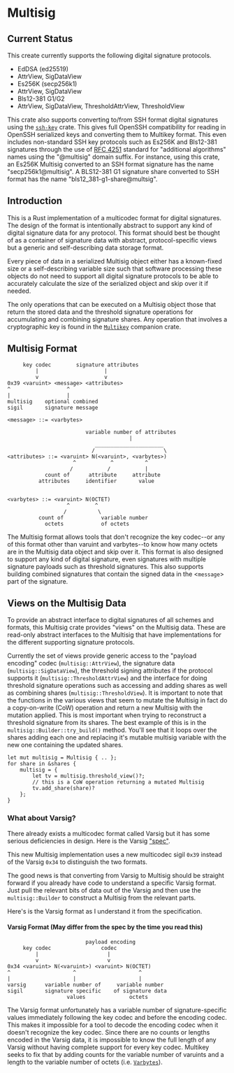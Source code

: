 # Multisig

## Current Status 

This create currently supports the following digital signature protocols.

* EdDSA (ed25519)
 * AttrView, SigDataView
* Es256K (secp256k1)
 * AttrView, SigDataView
* Bls12-381 G1/G2
 * AttrView, SigDataView, ThresholdAttrView, ThresholdView

This crate also supports converting to/from SSH format digital signatures using
the [`ssh-key`](https://crates.io/crates/ssh-key) crate. This gives full 
OpenSSH compatibility for reading in OpenSSH serialized keys and converting 
them to Multikey format. This even includes non-standard SSH key protocols 
such as Es256K and Bls12-381 signatures through the use of 
[RFC 4251](https://www.rfc-editor.org/rfc/rfc4251.html#page-10) standard for 
"additional algorithms" names using the "@multisig" domain suffix. For
instance, using this crate, an Es256K Multisig converted to an SSH format
signature has the name "secp256k1@multisig". A BLS12-381 G1 signature share
converted to SSH format has the name "bls12_381-g1-share@multsig".

## Introduction

This is a Rust implementation of a multicodec format for digital signatures.
The design of the format is intentionally abstract to support any kind of
digital signature data for any protocol. This format should best be thought of
as a container of signature data with abstract, protocol-specific views but a
generic and self-describing data storage format. 

Every piece of data in a serialized Multisig object either has a known-fixed
size or a self-describing variable size such that software processing these
objects do not need to support all digital signature protocols to be able to
accurately calculate the size of the serialized object and skip over it if
needed.

The only operations that can be executed on a Multisig object those that return
the stored data and the threshold signature operations for accumulating and 
combining signature shares. Any operation that involves a cryptographic key is 
found in the [`Multikey`](https://github.com/cryptidtech/multikey.git) 
companion crate.

## Multisig Format 

```
     key codec        signature attributes
         |                     |
         v                     v
0x39 <varuint> <message> <attributes>
^                  ^
|                  |
multisig    optional combined
sigil       signature message

<message> ::= <varbytes>

                         variable number of attributes
                                       |
                            ______________________
                           /                      \
<attributes> ::= <varuint> N(<varuint>, <varbytes>)
                     ^           ^          ^
                    /           /           |
            count of      attribute     attribute
          attributes     identifier       value


<varbytes> ::= <varuint> N(OCTET)
                   ^        ^
                  /          \
          count of            variable number
            octets            of octets
```

The Multisig format allows tools that don't recognize the key codec--or any of
this format other than varuint and varbytes--to know how many octets are in the
Multisig data object and skip over it. This format is also designed to support
any kind of digital signature, even signatures with multiple signature payloads
such as threshold signatures. This also supports building combined signatures
that contain the signed data in the <`message`> part of the signature.

## Views on the Multisig Data

To provide an abstract interface to digital signatures of all schemes and 
formats, this Multisig crate provides "views" on the Multisig data. These are 
read-only abstract interfaces to the Multisig that have implementations for 
the different supporting signature protocols.

Currently the set of views provide generic access to the "payload encoding"
codec (`multisig::AttrView`), the signature data (`multisig::SigDataView`), 
the threshold signing attributes if the protocol supports it 
(`multisig::ThresholdAttrView`) and the interface for doing threshold signature 
operations such as accessing and adding shares as well as combining shares 
(`multisig::ThresholdView`). It is important to note that the functions in the 
various views that seem to mutate the Multisig in fact do a copy-on-write (CoW)
operation and return a new Multisig with the mutation applied. This is most 
important when trying to reconstruct a threshold signature from its shares. The
best example of this is in the `multisig::Builder::try_build()` method. You'll
see that it loops over the shares adding each one and replacing it's mutable
multisig variable with the new one containing the updated shares.

```
let mut multisig = Multisig { .. };
for share in &shares {
    multisig = {
        let tv = multisig.threshold_view()?;
        // this is a CoW operation returning a mutated Multisig
        tv.add_share(share)?
    };
}
```

### What about Varsig?

There already exists a multicodec format called Varsig but it has some serious
deficiencies in design. Here is the Varsig ["spec"](https://github.com/ChainAgnostic/varsig).

This new Multisig implementation uses a new multicodec sigil `0x39` instead of 
the Varsig `0x34` to distinguish the two formats. 

The good news is that converting from Varsig to Multisig should be straight 
forward if you already have code to understand a specific Varsig format. Just
pull the relevant bits of data out of the Varsig and then use the 
`multisig::Builder` to construct a Multisig from the relevant parts.

Here's is the Varsig format as I understand it from the specification.

#### Varsig Format (May differ from the spec by the time you read this)

```
                         payload encoding
     key codec                codec
         |                      |
         v                      v
0x34 <varuint> N(<varuint>) <varuint> N(OCTET)
^                    ^                    ^
|                    |                    |
varsig      variable number of     variable number
sigil       signature specific    of signature data
                   values              octets
```

The Varsig format unfortunately has a variable number of signature-specific 
values immediately following the key codec and before the encoding codec. This
makes it impossible for a tool to decode the encoding codec when it doesn't
recognize the key codec. Since there are no counts or lengths encoded in the 
Varsig data, it is impossible to know the full length of any Varsig without
having complete support for every key codec. Multikey seeks to fix that by 
adding counts for the variable number of varuints and a length to the variable 
number of octets (i.e. [`Varbytes`](https://github.com/cryptidtech/multiutil/blob/main/src/varbytes.rs)).
